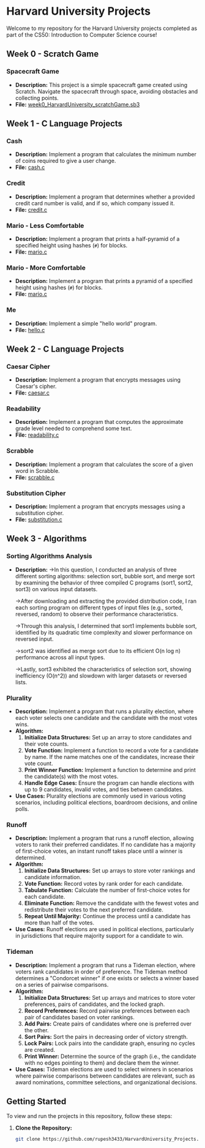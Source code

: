 # Harvard University Projects

Welcome to my repository for the Harvard University projects completed as part of the CS50: Introduction to Computer Science course!

## Week 0 - Scratch Game

### Spacecraft Game
- **Description:** This project is a simple spacecraft game created using Scratch. Navigate the spacecraft through space, avoiding obstacles and collecting points.
- **File:** [week0_HarvardUniversity_scratchGame.sb3](week0-scratch-project.sb3)

## Week 1 - C Language Projects

### Cash
- **Description:** Implement a program that calculates the minimum number of coins required to give a user change.
- **File:** [cash.c](week1-c-project/cash/cash.c)

### Credit
- **Description:** Implement a program that determines whether a provided credit card number is valid, and if so, which company issued it.
- **File:** [credit.c](week1-c-project/credit/credit.c)

### Mario - Less Comfortable
- **Description:** Implement a program that prints a half-pyramid of a specified height using hashes (`#`) for blocks.
- **File:** [mario.c](week1-c-project/mario-less/mario.c)

### Mario - More Comfortable
- **Description:** Implement a program that prints a pyramid of a specified height using hashes (`#`) for blocks.
- **File:** [mario.c](week1-c-project/mario-more/mario.c)

### Me
- **Description:** Implement a simple "hello world" program.
- **File:** [hello.c](week1-c-project/me/hello.c)

## Week 2 - C Language Projects

### Caesar Cipher
- **Description:** Implement a program that encrypts messages using Caesar's cipher.
- **File:** [caesar.c](week2-c-project/caesar/caesar.c)

### Readability
- **Description:** Implement a program that computes the approximate grade level needed to comprehend some text.
- **File:** [readability.c](week2-c-project/readability/readability.c)

### Scrabble
- **Description:** Implement a program that calculates the score of a given word in Scrabble.
- **File:** [scrabble.c](week2-c-project/scrabble/scrabble.c)

### Substitution Cipher
- **Description:** Implement a program that encrypts messages using a substitution cipher.
- **File:** [substitution.c](week2-c-project/substitution/substitution.c)

## Week 3 - Algorithms

### Sorting Algorithms Analysis 
- **Description:**
   ->In this question, I conducted an analysis of three different sorting algorithms: selection sort, bubble sort, and merge sort by examining the behavior of three compiled C programs (sort1, sort2, sort3) on various input datasets.

   ->After downloading and extracting the provided distribution code, I ran each sorting program on different types of input files (e.g., sorted, reversed, random) to observe their performance characteristics.

   ->Through this analysis, I determined that sort1 implements bubble sort, identified by its quadratic time complexity and slower performance on reversed input.

   ->sort2 was identified as merge sort due to its efficient O(n log n) performance across all input types.

   ->Lastly, sort3 exhibited the characteristics of selection sort, showing inefficiency (O(n^2)) and slowdown with larger datasets or reversed lists.

### Plurality
- **Description:** Implement a program that runs a plurality election, where each voter selects one candidate and the candidate with the most votes wins.
- **Algorithm:** 
  1. **Initialize Data Structures:** Set up an array to store candidates and their vote counts.
  2. **Vote Function:** Implement a function to record a vote for a candidate by name. If the name matches one of the candidates, increase their vote count.
  3. **Print Winner Function:** Implement a function to determine and print the candidate(s) with the most votes.
  4. **Handle Edge Cases:** Ensure the program can handle elections with up to 9 candidates, invalid votes, and ties between candidates.
- **Use Cases:** Plurality elections are commonly used in various voting scenarios, including political elections, boardroom decisions, and online polls.

### Runoff
- **Description:** Implement a program that runs a runoff election, allowing voters to rank their preferred candidates. If no candidate has a majority of first-choice votes, an instant runoff takes place until a winner is determined.
- **Algorithm:** 
  1. **Initialize Data Structures:** Set up arrays to store voter rankings and candidate information.
  2. **Vote Function:** Record votes by rank order for each candidate.
  3. **Tabulate Function:** Calculate the number of first-choice votes for each candidate.
  4. **Eliminate Function:** Remove the candidate with the fewest votes and redistribute their votes to the next preferred candidate.
  5. **Repeat Until Majority:** Continue the process until a candidate has more than half of the votes.
- **Use Cases:** Runoff elections are used in political elections, particularly in jurisdictions that require majority support for a candidate to win.

### Tideman
- **Description:** Implement a program that runs a Tideman election, where voters rank candidates in order of preference. The Tideman method determines a "Condorcet winner" if one exists or selects a winner based on a series of pairwise comparisons.
- **Algorithm:** 
  1. **Initialize Data Structures:** Set up arrays and matrices to store voter preferences, pairs of candidates, and the locked graph.
  2. **Record Preferences:** Record pairwise preferences between each pair of candidates based on voter rankings.
  3. **Add Pairs:** Create pairs of candidates where one is preferred over the other.
  4. **Sort Pairs:** Sort the pairs in decreasing order of victory strength.
  5. **Lock Pairs:** Lock pairs into the candidate graph, ensuring no cycles are created.
  6. **Print Winner:** Determine the source of the graph (i.e., the candidate with no edges pointing to them) and declare them the winner.
- **Use Cases:** Tideman elections are used to select winners in scenarios where pairwise comparisons between candidates are relevant, such as award nominations, committee selections, and organizational decisions.
## Getting Started

To view and run the projects in this repository, follow these steps:

1. **Clone the Repository:**
   ```bash
   git clone https://github.com/rupesh3433/HarvardUniversity_Projects.git
